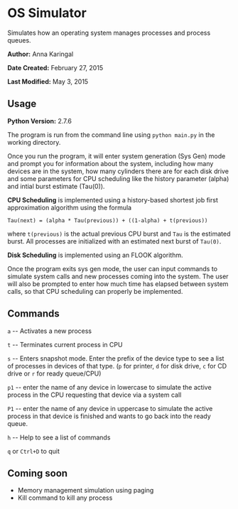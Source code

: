 # OS Simulator

Simulates how an operating system manages processes and process queues.

**Author:** Anna Karingal

**Date Created:** February 27, 2015

**Last Modified:** May 3, 2015

## Usage

**Python Version:** 2.7.6

The program is run from the command line using `python main.py` in the working directory.

Once you run the program, it will enter system generation (Sys Gen) mode and prompt you for information about the system, including how many devices are in the system, how many cylinders there are for each disk drive and some parameters for CPU scheduling like the history parameter (alpha) and intial burst estimate (Tau(0)). 

**CPU Scheduling** is implemented using a history-based shortest job first approximation algorithm using the formula

    Tau(next) = (alpha * Tau(previous)) + ((1-alpha) + t(previous))

where `t(previous)` is the actual previous CPU burst and `Tau` is the estimated burst. All processes are initialized with an estimated next burst of `Tau(0)`.

**Disk Scheduling** is implemented using an FLOOK algorithm. 

Once the program exits sys gen mode, the user can input commands to simulate system calls and new processes coming into the system. The user will also be prompted to enter how much time has elapsed between system calls, so that CPU scheduling can properly be implemented.

## Commands

`a`  -- Activates a new process

`t`  -- Terminates current process in CPU

`s`  -- Enters snapshot mode. Enter the prefix of the device type to see a list of processes in devices of that type. (`p` for printer, `d` for disk drive, `c` for CD drive or `r` for ready queue/CPU)

`p1` -- enter the name of any device in lowercase to simulate the active process in the CPU requesting that device via a system call

`P1` -- enter the name of any device in uppercase to simulate the active process in  that device is finished and wants to go back into the ready queue.

`h`  -- Help to see a list of commands

`q` or `Ctrl+D` to quit

## Coming soon

- Memory management simulation using paging
- Kill command to kill any process
